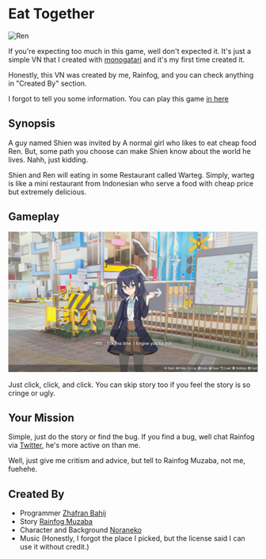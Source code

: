# Eat Together

![Ren](./assets/scenes/Sumi_CG_Winter_Smile.png)

If you're expecting too much in this game, well don't expected it. It's just a simple VN that I created with [monogatari](https://developers.monogatari.io/documentation/) and it's my first time created it.

Honestly, this VN was created by me, Rainfog, and you can check anything in "Created By" section.

I forgot to tell you some information. You can play this game [in here](https://eat-together-rainfog.netlify.app/)

## Synopsis

A guy named Shien was invited by A normal girl who likes to eat cheap food Ren.
But, some path you choose can make Shien know about the world he lives. Nahh, just kidding.

Shien and Ren will eating in some Restaurant called Warteg. Simply, warteg is like a mini restaurant from Indonesian who serve a food with cheap price but extremely delicious.

## Gameplay

![Ren](./assets/scenes/Gameplay.png)

Just click, click, and click. You can skip story too if you feel the story is so cringe or ugly.

## Your Mission

Simple, just do the story or find the bug. If you find a bug, well chat Rainfog via [Twitter](https://twitter.com/RainfogM), he's more active on than me.

Well, just give me critism and advice, but tell to Rainfog Muzaba, not me, fuehehe.

## Created By

- Programmer [Zhafran Bahij](https://github.com/ZhafranBahij)
- Story [Rainfog Muzaba](https://twitter.com/RainfogM)
- Character and Background [Noraneko](https://noranekogames.itch.io/)
- Music (Honestly, I forgot the place I picked, but the license said I can use it without credit.)
